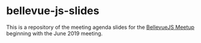 # bellevue-js-slides
This is a repository of the meeting agenda slides for the [BellevueJS Meetup](https://www.meetup.com/BellevueJS/) beginning with the June 2019 meeting.